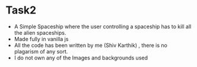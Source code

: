 # Task2

- A Simple Spaceship where the user controlling a spaceship has to kill all the alien spaceships.
- Made fully in vanilla js
- All the code has been written by me (Shiv Karthik) , there is no plagarism of any sort.
- I do not own any of the Images and backgrounds used
